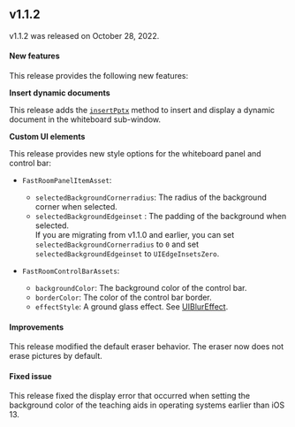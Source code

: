 ## v1.1.2

v1.1.2 was released on October 28, 2022. 

#### New features

This release provides the following new features:

**Insert dynamic documents**

This release adds the  [`insertPptx`](https://docs.agora.io/en/interactive-whiteboard/reference/uikit-sdk#insertpptx) method to insert and display a dynamic document in the whiteboard sub-window.

**Custom UI elements**

This release provides new style options for the whiteboard panel and control bar: 

- `FastRoomPanelItemAsset`: 
  - `selectedBackgroundCornerradius`: The radius of the background corner when selected. 
  - `selectedBackgroundEdgeinset` : The padding of the background when selected. 
	<div class="alert info">If you are migrating from v1.1.0 and earlier, you can set <code>selectedBackgroundCornerradius</code> to <code>0</code> and set <code>selectedBackgroundEdgeinset</code> to <code>UIEdgeInsetsZero</code>.</div>

- `FastRoomControlBarAssets`:  
  
  - `backgroundColor`: The background color of the control bar. 
  - `borderColor`: The color of the control bar border. 
  - `effectStyle`: A ground glass effect. See [UIBlurEffect](https://developer.apple.com/documentation/uikit/uiblureffect). 

#### Improvements

This release modified the default eraser behavior. The eraser now does not erase pictures by default. 

#### Fixed issue

This release fixed the display error that occurred when setting the background color of the teaching aids in operating systems earlier than iOS 13. 